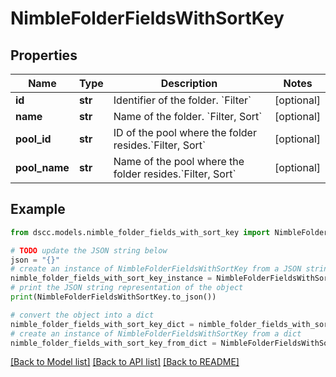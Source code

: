 # NimbleFolderFieldsWithSortKey


## Properties

Name | Type | Description | Notes
------------ | ------------- | ------------- | -------------
**id** | **str** | Identifier of the folder. &#x60;Filter&#x60; | [optional] 
**name** | **str** | Name of the folder. &#x60;Filter, Sort&#x60; | [optional] 
**pool_id** | **str** | ID of the pool where the folder resides.&#x60;Filter, Sort&#x60; | [optional] 
**pool_name** | **str** | Name of the pool where the folder resides.&#x60;Filter, Sort&#x60; | [optional] 

## Example

```python
from dscc.models.nimble_folder_fields_with_sort_key import NimbleFolderFieldsWithSortKey

# TODO update the JSON string below
json = "{}"
# create an instance of NimbleFolderFieldsWithSortKey from a JSON string
nimble_folder_fields_with_sort_key_instance = NimbleFolderFieldsWithSortKey.from_json(json)
# print the JSON string representation of the object
print(NimbleFolderFieldsWithSortKey.to_json())

# convert the object into a dict
nimble_folder_fields_with_sort_key_dict = nimble_folder_fields_with_sort_key_instance.to_dict()
# create an instance of NimbleFolderFieldsWithSortKey from a dict
nimble_folder_fields_with_sort_key_from_dict = NimbleFolderFieldsWithSortKey.from_dict(nimble_folder_fields_with_sort_key_dict)
```
[[Back to Model list]](../README.md#documentation-for-models) [[Back to API list]](../README.md#documentation-for-api-endpoints) [[Back to README]](../README.md)


